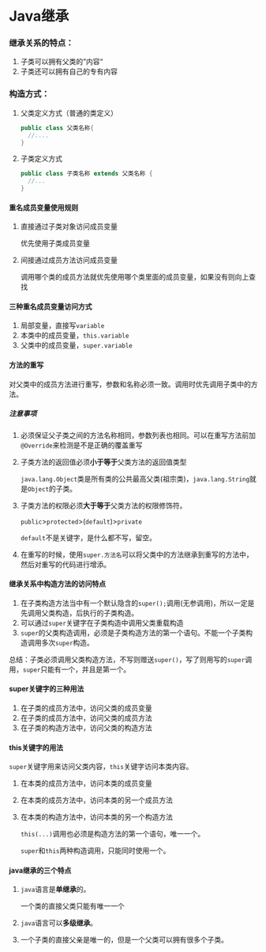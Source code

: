 # Java继承

### 继承关系的特点：

1. 子类可以拥有父类的”内容“
2. 子类还可以拥有自己的专有内容

### 构造方式：

1. 父类定义方式（普通的类定义）

   ```java
   public class 父类名称{
     //....
   }
   ```

2. 子类定义方式

   ```java
   public class 子类名称 extends 父类名称 {
     //...
   }
   ```

#### 重名成员变量使用规则

1. 直接通过子类对象访问成员变量

   优先使用子类成员变量

2. 间接通过成员方法访问成员变量

   调用哪个类的成员方法就优先使用哪个类里面的成员变量，如果没有则向上查找

#### 三种重名成员变量访问方式

1. 局部变量，直接写`variable`
2. 本类中的成员变量，`this.variable`
3. 父类中的成员变量，`super.variable`

#### 方法的重写

对父类中的成员方法进行重写，参数和名称必须一致。调用时优先调用子类中的方法。

##### 注意事项

1. 必须保证父子类之间的方法名称相同，参数列表也相同。可以在重写方法前加`@Override`来检测是不是正确的覆盖重写

2. 子类方法的返回值必须**小于等于**父类方法的返回值类型

   `java.lang.Object`类是所有类的公共最高父类(祖宗类)，`java.lang.String`就是`Object`的子类。

3. 子类方法的权限必须**大于等于**父类方法的权限修饰符。

   `public`>`protected`>(`default`)>`private`

   `default`不是关键字，是什么都不写，留空。

4. 在重写的时候，使用`super.方法名`可以将父类中的方法继承到重写的方法中，然后对重写的代码进行增添。

#### 继承关系中构造方法的访问特点

1. 在子类构造方法当中有一个默认隐含的`super();`调用(无参调用)，所以一定是先调用父类构造，后执行的子类构造。
2. 可以通过`super`关键字在子类构造中调用父类重载构造
3. `super`的父类构造调用，必须是子类构造方法的第一个语句。不能一个子类构造调用多次`super`构造。

总结：子类必须调用父类构造方法，不写则赠送`super()`，写了则用写的`super`调用，`super`只能有一个，并且是第一个。



#### super关键字的三种用法

1. 在子类的成员方法中，访问父类的成员变量
2. 在子类的成员方法中，访问父类的成员方法
3. 在子类的构造方法中，访问父类的构造方法

#### this关键字的用法

`super`关键字用来访问父类内容，`this`关键字访问本类内容。

1. 在本类的成员方法中，访问本类的成员变量

2. 在本类的成员方法中，访问本类的另一个成员方法

3. 在本类的构造方法中，访问本类的另一个构造方法

   `this(...)`调用也必须是构造方法的第一个语句，唯一一个。

   `super`和`this`两种构造调用，只能同时使用一个。

#### java继承的三个特点

1. `java`语言是**单继承**的。

   一个类的直接父类只能有唯一一个

2. `java`语言可以**多级继承**。

3. 一个子类的直接父亲是唯一的，但是一个父类可以拥有很多个子类。

